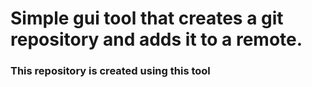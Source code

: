 # Simple gui tool that creates a git repository and adds it to a remote.
### This repository is created using this tool
